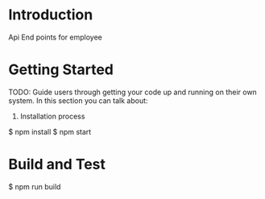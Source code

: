 # Introduction 
Api End points for employee
# Getting Started
TODO: Guide users through getting your code up and running on their own system. In this section you can talk about:
1.	Installation process

$ npm  install
$ npm  start


# Build and Test
$ npm run build 


